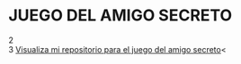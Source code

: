# JUEGO DEL AMIGO SECRETO
2  
3  <a href="https://mcacereshernandez.github.io/juego-amigo-secreto/">Visualiza mi repositorio para el juego del amigo secreto</a><
